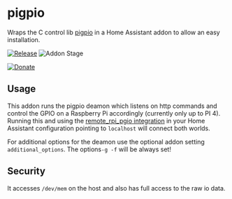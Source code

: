 # pigpio

Wraps the C control lib [pigpio](https://github.com/joan2937/pigpio) in a Home Assistant addon to allow an easy installation.

[![Release][release-badge]][release]
![Addon Stage][stage-badge]

[![Donate][donation-badge]][donation-url]

## Usage

This addon runs the pigpio deamon which listens on http commands and control the GPIO on a Raspberry Pi accordingly (currently only up to PI 4).
Running this and using the [remote_rpi_pgio integration](https://www.home-assistant.io/integrations/remote_rpi_gpio/) in your Home Assistant configuration pointing to `localhost` will connect both worlds.

For additional options for the deamon use the optional addon setting `additional_options`.
The options`-g -f` will be always set!

## Security

It accesses `/dev/mem` on the host and also has full access to the raw io data.


[stage-badge]: https://img.shields.io/badge/Addon%20stage-stable-green.svg

[release-badge]: https://img.shields.io/badge/version-v2.0.0-blue.svg
[release]: https://github.com/Poeschl-HomeAssistant-Addons/pigpio/tree/v2.0.0

[donation-badge]: https://img.shields.io/badge/Buy%20me%20a%20coffee-%23d32f2f?logo=buy-me-a-coffee&style=for-the-badge&logoColor=white
[donation-url]: https://www.buymeacoffee.com/Poeschl

